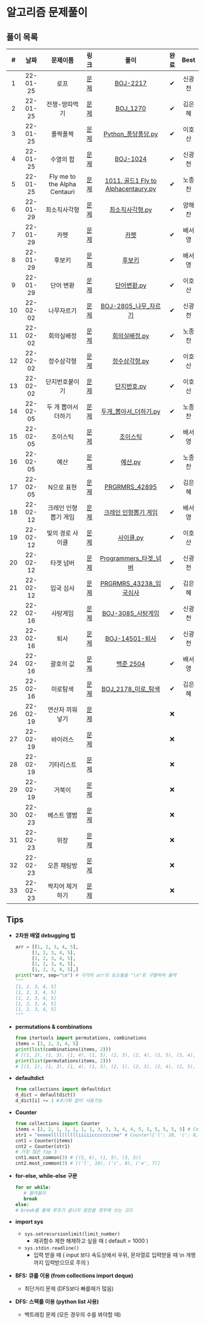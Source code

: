 # 알고리즘 문제풀이

## 풀이 목록

|  #  |   날짜   | 문제이름 | 링크 | 풀이 | 완료 |  Best  |
| :-: | :------: | :------: | :--: | :--: | :--: | :----: |
|  1  | 22-01-25 |   로프   | [문제](https://www.acmicpc.net/problem/2217) | [BOJ-2217](https://kdt-gitlab.elice.io/eunhyekim1223/codingtest-study/-/tree/master/GwangCheon/BOJ-2217) |  ✔  | 신광천 |
|  2  | 22-01-25 | 전쟁-땅따먹기 | [문제](https://www.acmicpc.net/problem/1270) | [BOJ_1270](https://kdt-gitlab.elice.io/eunhyekim1223/codingtest-study/-/tree/master/eunhyekim/DAY_01/BOJ_1270) |  ✔  | 김은혜 |
|  3  | 22-01-25 | 폴짝폴짝 | [문제](https://www.acmicpc.net/problem/1326) | [Python\_퐁당퐁당.py](https://kdt-gitlab.elice.io/eunhyekim1223/codingtest-study/-/blob/master/Hosan_Lee/%EB%B0%B1%EC%A4%80/Python_%ED%90%81%EB%8B%B9%ED%90%81%EB%8B%B9.py) |  ✔  | 이호산 |
|  4  | 22-01-25 | 수열의 합 | [문제](https://www.acmicpc.net/problem/1024) | [BOJ-1024](https://kdt-gitlab.elice.io/eunhyekim1223/codingtest-study/-/tree/master/GwangCheon/BOJ-1024) |  ✔  | 신광천 |
|  5  | 22-01-25 | Fly me to the Alpha Centauri | [문제](https://www.acmicpc.net/problem/1011) | [1011. 골드1 Fly to Alphacentaury.py](https://kdt-gitlab.elice.io/eunhyekim1223/codingtest-study/-/blob/master/Nojongchan/%EB%B2%A1%EC%A4%80/1011.%20%EA%B3%A8%EB%93%9C1%20Fly%20to%20Alphacentaury.py) |  ✔  | 노종찬 |
|  6  | 22-01-29 | 최소직사각형 | [문제](https://programmers.co.kr/learn/courses/30/lessons/86491) | [최소직사각형.py](https://kdt-gitlab.elice.io/eunhyekim1223/codingtest-study/-/blob/master/haechan/1%EC%A3%BC%EC%B0%A8-2/%EC%B5%9C%EC%86%8C%EC%A7%81%EC%82%AC%EA%B0%81%ED%98%95.py) |  ✔  | 양해찬 |
|  7  | 22-01-29 |   카펫   | [문제](https://programmers.co.kr/learn/courses/30/lessons/42842) | [카펫](https://kdt-gitlab.elice.io/eunhyekim1223/codingtest-study/-/tree/master/seoyoung/%ED%94%84%EB%A1%9C%EA%B7%B8%EB%9E%98%EB%A8%B8%EC%8A%A4/%EC%B9%B4%ED%8E%AB) |  ✔  | 배서영 |
|  8  | 22-01-29 |  후보키  | [문제](https://programmers.co.kr/learn/courses/30/lessons/42890) | [후보키](https://kdt-gitlab.elice.io/eunhyekim1223/codingtest-study/-/tree/master/seoyoung/%ED%94%84%EB%A1%9C%EA%B7%B8%EB%9E%98%EB%A8%B8%EC%8A%A4/%ED%9B%84%EB%B3%B4%ED%82%A4) |  ✔  | 배서영 |
|  9  | 22-01-29 | 단어 변환 | [문제](https://programmers.co.kr/learn/courses/30/lessons/43163) | [단어변환.py](https://kdt-gitlab.elice.io/eunhyekim1223/codingtest-study/-/blob/master/Hosan_Lee/%ED%94%84%EB%A1%9C%EA%B7%B8%EB%9E%98%EB%A8%B8%EC%8A%A4/%EB%8B%A8%EC%96%B4%EB%B3%80%ED%99%98.py) |  ✔  | 이호산 |
| 10  | 22-02-02 | 나무자르기 | [문제](https://www.acmicpc.net/problem/2805) | [BOJ-2805\_나무\_자르기](https://kdt-gitlab.elice.io/eunhyekim1223/codingtest-study/-/tree/master/GwangCheon/BOJ-2805_%EB%82%98%EB%AC%B4_%EC%9E%90%EB%A5%B4%EA%B8%B0) |  ✔  | 신광천 |
| 11  | 22-02-02 | 회의실배정 | [문제](https://www.acmicpc.net/problem/1931) | [회의실배정.py](https://kdt-gitlab.elice.io/eunhyekim1223/codingtest-study/-/blob/master/Nojongchan/%EB%B2%A1%EC%A4%80/%ED%9A%8C%EC%9D%98%EC%8B%A4%EB%B0%B0%EC%A0%95.py) |  ✔  | 노종찬 |
| 12  | 22-02-02 | 정수삼각형 | [문제](https://www.acmicpc.net/problem/1932) | [정수삼각형.py](https://kdt-gitlab.elice.io/eunhyekim1223/codingtest-study/-/blob/master/Hosan_Lee/%EB%B0%B1%EC%A4%80/%EC%A0%95%EC%88%98%EC%82%BC%EA%B0%81%ED%98%95.py) |  ✔  | 이호산 |
| 13  | 22-02-02 | 단지번호붙이기 | [문제](https://www.acmicpc.net/problem/2667) | [단지번호.py](https://kdt-gitlab.elice.io/eunhyekim1223/codingtest-study/-/blob/master/Hosan_Lee/%EB%B0%B1%EC%A4%80/%EB%8B%A8%EC%A7%80%EB%B2%88%ED%98%B8.py) |  ✔  | 이호산 |
| 14  | 22-02-05 | 두 개 뽑아서 더하기 | [문제](https://programmers.co.kr/learn/courses/30/lessons/68644) | [두개\_뽑아서\_더하기.py](https://kdt-gitlab.elice.io/eunhyekim1223/codingtest-study/-/blob/master/Nojongchan/%ED%94%84%EB%A1%9C%EA%B7%B8%EB%9E%98%EB%A8%B8%EC%8A%A4/%EB%91%90%EA%B0%9C%20%EB%BD%91%EC%95%84%EC%84%9C%20%EB%8D%94%ED%95%98%EA%B8%B0.py)   |  ✔  | 노종찬 |
| 15  | 22-02-05 | 조이스틱 | [문제](https://programmers.co.kr/learn/courses/30/lessons/42860) | [조이스틱](https://kdt-gitlab.elice.io/eunhyekim1223/codingtest-study/-/tree/master/seoyoung/%ED%94%84%EB%A1%9C%EA%B7%B8%EB%9E%98%EB%A8%B8%EC%8A%A4/%EC%A1%B0%EC%9D%B4%EC%8A%A4%ED%8B%B1) |  ✔  | 배서영 |
| 16  | 22-02-05 |   예산   | [문제](https://programmers.co.kr/learn/courses/30/lessons/12982) | [예산.py](https://kdt-gitlab.elice.io/eunhyekim1223/codingtest-study/-/blob/master/Nojongchan/%ED%94%84%EB%A1%9C%EA%B7%B8%EB%9E%98%EB%A8%B8%EC%8A%A4/%EC%98%88%EC%82%B0.py) |  ✔  | 노종찬 |
| 17  | 22-02-05 | N으로 표현 | [문제](https://programmers.co.kr/learn/courses/30/lessons/42895) | [PRGRMRS\_42895](https://kdt-gitlab.elice.io/eunhyekim1223/codingtest-study/-/tree/master/eunhyekim/DAY_04/PRGRMRS_42895) |  ✔  | 김은혜 |
| 18  | 22-02-12 | 크레인 인형뽑기 게임 | [문제](https://programmers.co.kr/learn/courses/30/lessons/64061) | [크레인 인형뽑기 게임](https://kdt-gitlab.elice.io/eunhyekim1223/codingtest-study/-/tree/master/seoyoung/%ED%94%84%EB%A1%9C%EA%B7%B8%EB%9E%98%EB%A8%B8%EC%8A%A4/%ED%81%AC%EB%A0%88%EC%9D%B8%20%EC%9D%B8%ED%98%95%EB%BD%91%EA%B8%B0%20%EA%B2%8C%EC%9E%84) |  ✔  | 배서영 |
| 19  | 22-02-12 | 빛의 경로 사이클 | [문제](https://programmers.co.kr/learn/courses/30/lessons/86052) | [사이클.py](https://kdt-gitlab.elice.io/eunhyekim1223/codingtest-study/-/blob/master/Hosan_Lee/%ED%94%84%EB%A1%9C%EA%B7%B8%EB%9E%98%EB%A8%B8%EC%8A%A4/%EC%82%AC%EC%9D%B4%ED%81%B4.py) |  ✔  | 이호산 |
| 20  | 22-02-12 | 타겟 넘버 | [문제](https://programmers.co.kr/learn/courses/30/lessons/43165) | [Programmers\_타겟\_넘버](https://kdt-gitlab.elice.io/eunhyekim1223/codingtest-study/-/tree/master/GwangCheon/Programmers_%ED%83%80%EA%B2%9F_%EB%84%98%EB%B2%84) |  ✔  | 신광천 |
| 21  | 22-02-12 | 입국 심사 | [문제](https://programmers.co.kr/learn/courses/30/lessons/43238) | [PRGRMRS\_43238\_입국심사](https://kdt-gitlab.elice.io/eunhyekim1223/codingtest-study/-/tree/master/eunhyekim/DAY_05/PRGRMRS_43238_%EC%9E%85%EA%B5%AD%EC%8B%AC%EC%82%AC) |  ✔  | 김은혜 |
| 22  | 22-02-16 | 사탕게임 | [문제](https://www.acmicpc.net/problem/3085) | [BOJ-3085\_사탕게임](https://kdt-gitlab.elice.io/eunhyekim1223/codingtest-study/-/tree/master/GwangCheon/BOJ-3085_%EC%82%AC%ED%83%95%EA%B2%8C%EC%9E%84) |  ✔  | 신광천 |
| 23  | 22-02-16 |   퇴사   | [문제](https://www.acmicpc.net/problem/14501) | [BOJ-14501-퇴사](https://kdt-gitlab.elice.io/eunhyekim1223/codingtest-study/-/tree/master/GwangCheon/BOJ-14501-%ED%87%B4%EC%82%AC) |  ✔  | 신광천 |
| 24  | 22-02-16 | 괄호의 값 | [문제](https://www.acmicpc.net/problem/2504) | [백준 2504](https://kdt-gitlab.elice.io/eunhyekim1223/codingtest-study/-/tree/master/seoyoung/%EB%B0%B1%EC%A4%80/%EB%B0%B1%EC%A4%80%202504) |  ✔  | 배서영 |
| 25  | 22-02-16 | 미로탐색 | [문제](https://www.acmicpc.net/problem/2178) | [BOJ\_2178\_미로\_탐색](https://kdt-gitlab.elice.io/eunhyekim1223/codingtest-study/-/tree/master/eunhyekim/DAY_06/BOJ_2178_%EB%AF%B8%EB%A1%9C_%ED%83%90%EC%83%89) |  ✔  | 김은혜 |
| 26  | 22-02-19 | 연산자 끼워넣기 | [문제](https://www.acmicpc.net/problem/14888) | []() |  ❌  |  |
| 27  | 22-02-19 | 바이러스 | [문제](https://www.acmicpc.net/problem/2606) | []() |  ❌  |  |
| 28  | 22-02-19 | 기타리스트 | [문제](https://www.acmicpc.net/problem/1495)  | []() |  ❌  |  |
| 29  | 22-02-19 |  거북이  | [문제](https://www.acmicpc.net/problem/8911) | []() |  ❌  |  |
| 30  | 22-02-23 | 베스트 앨범 | [문제](https://programmers.co.kr/learn/courses/30/lessons/42579)| | ❌ | |
| 31  | 22-02-23 | 위장 | [문제](https://programmers.co.kr/learn/courses/30/lessons/42578)| | ❌ | |
| 32  | 22-02-23 | 오픈 채팅방 | [문제](https://programmers.co.kr/learn/courses/30/lessons/42888)| | ❌ | |
| 33  | 22-02-23 | 짝지어 제거하기 | [문제](https://programmers.co.kr/learn/courses/30/lessons/12973)| | ❌ | |
## Tips

- **2차원 배열 debugging 법**
  ```python
  arr = [[1, 2, 3, 4, 5],
        [1, 2, 3, 4, 5],
        [1, 2, 3, 4, 5],
        [1, 2, 3, 4, 5],
        [1, 2, 3, 4, 5],]
  print(*arr, sep="\n") # 각각의 arr의 요소들을 "\n"로 구별하여 출력
  """
  [1, 2, 3, 4, 5]
  [1, 2, 3, 4, 5]
  [1, 2, 3, 4, 5]
  [1, 2, 3, 4, 5]
  [1, 2, 3, 4, 5]
  """
  ```

- **permutations & combinations**

  ```python
  from itertools import permutations, combinations
  items = [1, 2, 3, 4, 5]
  print(list(combinations(items, 2)))
  # [(1, 2), (1, 3), (1, 4), (1, 5), (2, 3), (2, 4), (2, 5), (3, 4), (3, 5), (4, 5)]
  print(list(permutations(items, 2)))
  # [(1, 2), (1, 3), (1, 4), (1, 5), (2, 1), (2, 3), (2, 4), (2, 5), (3, 1), (3, 2), (3, 4), (3, 5), (4, 1), (4, 2), (4, 3), (4, 5), (5, 1), (5, 2), (5, 3), (5, 4)]
  ```

- **defaultdict**

  ```python
  from collections import defaultdict
  d_dict = defaultdict()
  d_dict[i] += 1 #초기화 없이 사용가능
  ```

- **Counter**

  ```python
  from collections import Counter
  items = [2, 2, 1, 1, 1, 1, 1, 3, 3, 3, 4, 4, 5, 5, 5, 5, 5, 5] # Counter({5: 6, 1: 5, 3: 3, 2: 2, 4: 2})
  str1 = "eeeeelllllllllliiiiiccccccccee" # Counter({'l': 10, 'c': 8, 'e': 7, 'i': 5})
  cnt1 = Counter(items)
  cnt2 = Counter(str1)
  # 가장 많은 top 3
  cnt1.most_common(3) # [(5, 6), (1, 5), (3, 3)]
  cnt2.most_common(3) # [('l', 10), ('c', 8), ('e', 7)]
  ```

- **for-else, while-else 구문**

  ```python
  for or while:
     # 블라블라
     break
  else:
  # break를 통해 루프가 끝나지 않았을 경우에 쓰는 코드
  ```

- **import sys**

  - `sys.setrecursionlimit(limit_number)`
    - 재귀함수 제한 해제하고 싶을 때 ( default = 1000 )
  - `sys.stdin.readline()`
    - 입력 받을 때 ( input 보다 속도상에서 우위, 문자열로 입력받을 때 \n 개행까지 입력받으므로 주의 )

- **BFS: 큐를 이용 (from collections import deque)**
  - 최단거리 문제 (DFS보다 빠를때가 많음)
- **DFS: 스택를 이용 (python list 사용)**
  - 백트래킹 문제 (모든 경우의 수를 봐야할 때)
